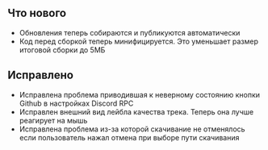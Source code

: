 ## Что нового

- Обновления теперь собираются и публикуются автоматически
- Код перед сборкой теперь минифицируется. Это уменьшает размер итоговой сборки до 5МБ 

## Исправлено

- Исправлена проблема приводившая к неверному состоянию кнопки Github в настройках Discord RPC
- Исправлен внешний вид лейбла качества трека. Теперь она лучше реагирует на мышь
- Исправлена проблема из-за которой скачивание не отменялось если пользователь нажал отмена при выборе пути скачивания
